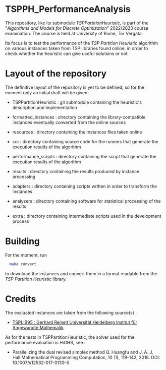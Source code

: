 # TSPPH\_PerformanceAnalysis

This repository, like its submodule *TSPPartitionHeuristic*, is part of the "*Algorithms and Models for Discrete Optimization*" 2022/2023 course examination. The course is held at University of Rome, Tor Vergata.

Its focus is to test the performance of the *TSP Partition Heuristic* algorithm on various instances taken from TSP libraries found online, in order to check whether the heuristic can give useful solutions or not

# Layout of the repository

The definitive layout of the repository is yet to be defined, so  for the moment only an initial draft will be given:

  - TSPPartitionHeuristic : git submodule containing the heuristic's description and implementation

  - formatted\_instances : directory containing the library-compatible instances eventually converted from the online sources

  - resources : directory containing the instances files taken online

  - src : directory containing source code for the runners that generate the execution results of the algorithm

  - performance\_scripts : directory containing the script that generate the execution results of the algorithm

  - results : directory containing the results produced by instance processing

  - adapters : directory containing scripts written in order to transform the instances

  - analyzers : directory containing software for statistical processing of the results
  
  - extra : directory containing intermediate scripts used in the development process

# Building

For the moment, run

``` bash
  make convert
```

to download the instances and convert them in a format readable from the _TSP Partition Heuristic_ library.

# Credits

The evaluated instances are taken from the following source(s) :

  - [TSPLIB95 : Gerhard Reinelt Universität Heidelberg Institut für Angewandte Mathematik](http://comopt.ifi.uni-heidelberg.de/software/TSPLIB95/)

As for the tests in TSPPartitionHeuristic, the solver used for the performance evaluation is HiGHS, see :

- Parallelizing the dual revised simplex method Q. Huangfu and J. A. J. Hall Mathematical Programming Computation, 10 (1), 119-142, 2018. DOI: 10.1007/s12532-017-0130-5